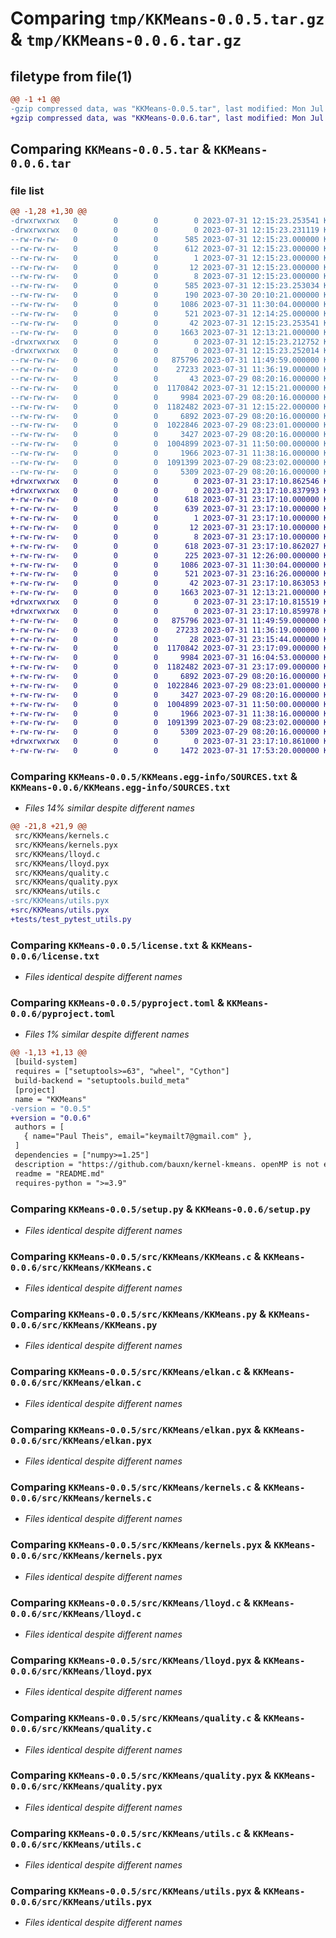 # Comparing `tmp/KKMeans-0.0.5.tar.gz` & `tmp/KKMeans-0.0.6.tar.gz`

## filetype from file(1)

```diff
@@ -1 +1 @@
-gzip compressed data, was "KKMeans-0.0.5.tar", last modified: Mon Jul 31 12:15:23 2023, max compression
+gzip compressed data, was "KKMeans-0.0.6.tar", last modified: Mon Jul 31 23:17:10 2023, max compression
```

## Comparing `KKMeans-0.0.5.tar` & `KKMeans-0.0.6.tar`

### file list

```diff
@@ -1,28 +1,30 @@
-drwxrwxrwx   0        0        0        0 2023-07-31 12:15:23.253541 KKMeans-0.0.5/
-drwxrwxrwx   0        0        0        0 2023-07-31 12:15:23.231119 KKMeans-0.0.5/KKMeans.egg-info/
--rw-rw-rw-   0        0        0      585 2023-07-31 12:15:23.000000 KKMeans-0.0.5/KKMeans.egg-info/PKG-INFO
--rw-rw-rw-   0        0        0      612 2023-07-31 12:15:23.000000 KKMeans-0.0.5/KKMeans.egg-info/SOURCES.txt
--rw-rw-rw-   0        0        0        1 2023-07-31 12:15:23.000000 KKMeans-0.0.5/KKMeans.egg-info/dependency_links.txt
--rw-rw-rw-   0        0        0       12 2023-07-31 12:15:23.000000 KKMeans-0.0.5/KKMeans.egg-info/requires.txt
--rw-rw-rw-   0        0        0        8 2023-07-31 12:15:23.000000 KKMeans-0.0.5/KKMeans.egg-info/top_level.txt
--rw-rw-rw-   0        0        0      585 2023-07-31 12:15:23.253034 KKMeans-0.0.5/PKG-INFO
--rw-rw-rw-   0        0        0      190 2023-07-30 20:10:21.000000 KKMeans-0.0.5/README.md
--rw-rw-rw-   0        0        0     1086 2023-07-31 11:30:04.000000 KKMeans-0.0.5/license.txt
--rw-rw-rw-   0        0        0      521 2023-07-31 12:14:25.000000 KKMeans-0.0.5/pyproject.toml
--rw-rw-rw-   0        0        0       42 2023-07-31 12:15:23.253541 KKMeans-0.0.5/setup.cfg
--rw-rw-rw-   0        0        0     1663 2023-07-31 12:13:21.000000 KKMeans-0.0.5/setup.py
-drwxrwxrwx   0        0        0        0 2023-07-31 12:15:23.212752 KKMeans-0.0.5/src/
-drwxrwxrwx   0        0        0        0 2023-07-31 12:15:23.252014 KKMeans-0.0.5/src/KKMeans/
--rw-rw-rw-   0        0        0   875796 2023-07-31 11:49:59.000000 KKMeans-0.0.5/src/KKMeans/KKMeans.c
--rw-rw-rw-   0        0        0    27233 2023-07-31 11:36:19.000000 KKMeans-0.0.5/src/KKMeans/KKMeans.py
--rw-rw-rw-   0        0        0       43 2023-07-29 08:20:16.000000 KKMeans-0.0.5/src/KKMeans/__init__.py
--rw-rw-rw-   0        0        0  1170842 2023-07-31 12:15:21.000000 KKMeans-0.0.5/src/KKMeans/elkan.c
--rw-rw-rw-   0        0        0     9984 2023-07-29 08:20:16.000000 KKMeans-0.0.5/src/KKMeans/elkan.pyx
--rw-rw-rw-   0        0        0  1182482 2023-07-31 12:15:22.000000 KKMeans-0.0.5/src/KKMeans/kernels.c
--rw-rw-rw-   0        0        0     6892 2023-07-29 08:20:16.000000 KKMeans-0.0.5/src/KKMeans/kernels.pyx
--rw-rw-rw-   0        0        0  1022846 2023-07-29 08:23:01.000000 KKMeans-0.0.5/src/KKMeans/lloyd.c
--rw-rw-rw-   0        0        0     3427 2023-07-29 08:20:16.000000 KKMeans-0.0.5/src/KKMeans/lloyd.pyx
--rw-rw-rw-   0        0        0  1004899 2023-07-31 11:50:00.000000 KKMeans-0.0.5/src/KKMeans/quality.c
--rw-rw-rw-   0        0        0     1966 2023-07-31 11:38:16.000000 KKMeans-0.0.5/src/KKMeans/quality.pyx
--rw-rw-rw-   0        0        0  1091399 2023-07-29 08:23:02.000000 KKMeans-0.0.5/src/KKMeans/utils.c
--rw-rw-rw-   0        0        0     5309 2023-07-29 08:20:16.000000 KKMeans-0.0.5/src/KKMeans/utils.pyx
+drwxrwxrwx   0        0        0        0 2023-07-31 23:17:10.862546 KKMeans-0.0.6/
+drwxrwxrwx   0        0        0        0 2023-07-31 23:17:10.837993 KKMeans-0.0.6/KKMeans.egg-info/
+-rw-rw-rw-   0        0        0      618 2023-07-31 23:17:10.000000 KKMeans-0.0.6/KKMeans.egg-info/PKG-INFO
+-rw-rw-rw-   0        0        0      639 2023-07-31 23:17:10.000000 KKMeans-0.0.6/KKMeans.egg-info/SOURCES.txt
+-rw-rw-rw-   0        0        0        1 2023-07-31 23:17:10.000000 KKMeans-0.0.6/KKMeans.egg-info/dependency_links.txt
+-rw-rw-rw-   0        0        0       12 2023-07-31 23:17:10.000000 KKMeans-0.0.6/KKMeans.egg-info/requires.txt
+-rw-rw-rw-   0        0        0        8 2023-07-31 23:17:10.000000 KKMeans-0.0.6/KKMeans.egg-info/top_level.txt
+-rw-rw-rw-   0        0        0      618 2023-07-31 23:17:10.862027 KKMeans-0.0.6/PKG-INFO
+-rw-rw-rw-   0        0        0      225 2023-07-31 12:26:00.000000 KKMeans-0.0.6/README.md
+-rw-rw-rw-   0        0        0     1086 2023-07-31 11:30:04.000000 KKMeans-0.0.6/license.txt
+-rw-rw-rw-   0        0        0      521 2023-07-31 23:16:26.000000 KKMeans-0.0.6/pyproject.toml
+-rw-rw-rw-   0        0        0       42 2023-07-31 23:17:10.863053 KKMeans-0.0.6/setup.cfg
+-rw-rw-rw-   0        0        0     1663 2023-07-31 12:13:21.000000 KKMeans-0.0.6/setup.py
+drwxrwxrwx   0        0        0        0 2023-07-31 23:17:10.815519 KKMeans-0.0.6/src/
+drwxrwxrwx   0        0        0        0 2023-07-31 23:17:10.859978 KKMeans-0.0.6/src/KKMeans/
+-rw-rw-rw-   0        0        0   875796 2023-07-31 11:49:59.000000 KKMeans-0.0.6/src/KKMeans/KKMeans.c
+-rw-rw-rw-   0        0        0    27233 2023-07-31 11:36:19.000000 KKMeans-0.0.6/src/KKMeans/KKMeans.py
+-rw-rw-rw-   0        0        0       28 2023-07-31 23:15:44.000000 KKMeans-0.0.6/src/KKMeans/__init__.py
+-rw-rw-rw-   0        0        0  1170842 2023-07-31 23:17:09.000000 KKMeans-0.0.6/src/KKMeans/elkan.c
+-rw-rw-rw-   0        0        0     9984 2023-07-31 16:04:53.000000 KKMeans-0.0.6/src/KKMeans/elkan.pyx
+-rw-rw-rw-   0        0        0  1182482 2023-07-31 23:17:09.000000 KKMeans-0.0.6/src/KKMeans/kernels.c
+-rw-rw-rw-   0        0        0     6892 2023-07-29 08:20:16.000000 KKMeans-0.0.6/src/KKMeans/kernels.pyx
+-rw-rw-rw-   0        0        0  1022846 2023-07-29 08:23:01.000000 KKMeans-0.0.6/src/KKMeans/lloyd.c
+-rw-rw-rw-   0        0        0     3427 2023-07-29 08:20:16.000000 KKMeans-0.0.6/src/KKMeans/lloyd.pyx
+-rw-rw-rw-   0        0        0  1004899 2023-07-31 11:50:00.000000 KKMeans-0.0.6/src/KKMeans/quality.c
+-rw-rw-rw-   0        0        0     1966 2023-07-31 11:38:16.000000 KKMeans-0.0.6/src/KKMeans/quality.pyx
+-rw-rw-rw-   0        0        0  1091399 2023-07-29 08:23:02.000000 KKMeans-0.0.6/src/KKMeans/utils.c
+-rw-rw-rw-   0        0        0     5309 2023-07-29 08:20:16.000000 KKMeans-0.0.6/src/KKMeans/utils.pyx
+drwxrwxrwx   0        0        0        0 2023-07-31 23:17:10.861000 KKMeans-0.0.6/tests/
+-rw-rw-rw-   0        0        0     1472 2023-07-31 17:53:20.000000 KKMeans-0.0.6/tests/test_pytest_utils.py
```

### Comparing `KKMeans-0.0.5/KKMeans.egg-info/SOURCES.txt` & `KKMeans-0.0.6/KKMeans.egg-info/SOURCES.txt`

 * *Files 14% similar despite different names*

```diff
@@ -21,8 +21,9 @@
 src/KKMeans/kernels.c
 src/KKMeans/kernels.pyx
 src/KKMeans/lloyd.c
 src/KKMeans/lloyd.pyx
 src/KKMeans/quality.c
 src/KKMeans/quality.pyx
 src/KKMeans/utils.c
-src/KKMeans/utils.pyx
+src/KKMeans/utils.pyx
+tests/test_pytest_utils.py
```

### Comparing `KKMeans-0.0.5/license.txt` & `KKMeans-0.0.6/license.txt`

 * *Files identical despite different names*

### Comparing `KKMeans-0.0.5/pyproject.toml` & `KKMeans-0.0.6/pyproject.toml`

 * *Files 1% similar despite different names*

```diff
@@ -1,13 +1,13 @@
 [build-system]
 requires = ["setuptools>=63", "wheel", "Cython"]
 build-backend = "setuptools.build_meta"
 [project]
 name = "KKMeans"
-version = "0.0.5"
+version = "0.0.6"
 authors = [
   { name="Paul Theis", email="keymailt7@gmail.com" },
 ]
 dependencies = ["numpy>=1.25"]
 description = "https://github.com/bauxn/kernel-kmeans. openMP is not enabled when installing via PiPy"
 readme = "README.md"
 requires-python = ">=3.9"
```

### Comparing `KKMeans-0.0.5/setup.py` & `KKMeans-0.0.6/setup.py`

 * *Files identical despite different names*

### Comparing `KKMeans-0.0.5/src/KKMeans/KKMeans.c` & `KKMeans-0.0.6/src/KKMeans/KKMeans.c`

 * *Files identical despite different names*

### Comparing `KKMeans-0.0.5/src/KKMeans/KKMeans.py` & `KKMeans-0.0.6/src/KKMeans/KKMeans.py`

 * *Files identical despite different names*

### Comparing `KKMeans-0.0.5/src/KKMeans/elkan.c` & `KKMeans-0.0.6/src/KKMeans/elkan.c`

 * *Files identical despite different names*

### Comparing `KKMeans-0.0.5/src/KKMeans/elkan.pyx` & `KKMeans-0.0.6/src/KKMeans/elkan.pyx`

 * *Files identical despite different names*

### Comparing `KKMeans-0.0.5/src/KKMeans/kernels.c` & `KKMeans-0.0.6/src/KKMeans/kernels.c`

 * *Files identical despite different names*

### Comparing `KKMeans-0.0.5/src/KKMeans/kernels.pyx` & `KKMeans-0.0.6/src/KKMeans/kernels.pyx`

 * *Files identical despite different names*

### Comparing `KKMeans-0.0.5/src/KKMeans/lloyd.c` & `KKMeans-0.0.6/src/KKMeans/lloyd.c`

 * *Files identical despite different names*

### Comparing `KKMeans-0.0.5/src/KKMeans/lloyd.pyx` & `KKMeans-0.0.6/src/KKMeans/lloyd.pyx`

 * *Files identical despite different names*

### Comparing `KKMeans-0.0.5/src/KKMeans/quality.c` & `KKMeans-0.0.6/src/KKMeans/quality.c`

 * *Files identical despite different names*

### Comparing `KKMeans-0.0.5/src/KKMeans/quality.pyx` & `KKMeans-0.0.6/src/KKMeans/quality.pyx`

 * *Files identical despite different names*

### Comparing `KKMeans-0.0.5/src/KKMeans/utils.c` & `KKMeans-0.0.6/src/KKMeans/utils.c`

 * *Files identical despite different names*

### Comparing `KKMeans-0.0.5/src/KKMeans/utils.pyx` & `KKMeans-0.0.6/src/KKMeans/utils.pyx`

 * *Files identical despite different names*

